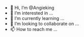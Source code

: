 - 👋 Hi, I’m @Angieking
- 👀 I’m interested in ...
- 🌱 I’m currently learning ...
- 💞️ I’m looking to collaborate on ...
- 📫 How to reach me ...

<!---
Angieking/Angieking is a ✨ special ✨ repository because its `README.md` (this file) appears on your GitHub profile.
You can click the Preview link to take a look at your changes.
--->

